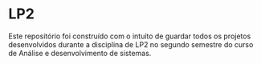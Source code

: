 # LP2

Este repositório foi construído com o intuito de guardar todos os projetos desenvolvidos durante a disciplina 
de LP2 no segundo semestre do curso de Análise e desenvolvimento de sistemas.

